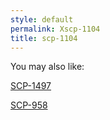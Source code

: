 ```yaml
---
style: default
permalink: Xscp-1104
title: scp-1104
---
```

You may also like:

[SCP-1497](http://scp-wiki.net/scp-1497)

[SCP-958](http://scp-wiki.net/scp-958)
